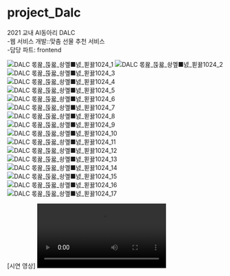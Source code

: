 # project_Dalc
2021 교내 AI동아리 DALC<br>
-웹 서비스 개발::맞춤 선물 추천 서비스<br>
-담당 파트: frontend

![DALC _롟뀶_뚡뀳_솽꼪_■넰_묃뀷1024_1](https://user-images.githubusercontent.com/77714668/204122537-17805291-feaf-45e0-a480-dc5fcfc1e810.jpg)
![DALC _롟뀶_뚡뀳_솽꼪_■넰_묃뀷1024_2](https://user-images.githubusercontent.com/77714668/204122538-33ebea02-c42d-4bc9-b7f0-8fb3ea0559e4.jpg)
![DALC _롟뀶_뚡뀳_솽꼪_■넰_묃뀷1024_3](https://user-images.githubusercontent.com/77714668/204122539-fa6ed4df-3430-4393-b3cb-7f6f87e5eaa9.jpg)
![DALC _롟뀶_뚡뀳_솽꼪_■넰_묃뀷1024_4](https://user-images.githubusercontent.com/77714668/204122540-dc21854b-9b8e-459a-bb11-2ed36b870313.jpg)
![DALC _롟뀶_뚡뀳_솽꼪_■넰_묃뀷1024_5](https://user-images.githubusercontent.com/77714668/204122541-b2231859-8d7f-4c6f-bee5-9dc07a25a1e2.jpg)
![DALC _롟뀶_뚡뀳_솽꼪_■넰_묃뀷1024_6](https://user-images.githubusercontent.com/77714668/204122543-df34dabf-ab6b-4e5f-b160-fc15a0f57544.jpg)
![DALC _롟뀶_뚡뀳_솽꼪_■넰_묃뀷1024_7](https://user-images.githubusercontent.com/77714668/204122544-14429a23-1a5a-4fa2-9506-79a8f469152f.jpg)
![DALC _롟뀶_뚡뀳_솽꼪_■넰_묃뀷1024_8](https://user-images.githubusercontent.com/77714668/204122546-934191fe-0144-4fdc-84e9-854ec9aa569a.jpg)
![DALC _롟뀶_뚡뀳_솽꼪_■넰_묃뀷1024_9](https://user-images.githubusercontent.com/77714668/204122547-788d0753-8f4e-4c7c-bb2f-b92d80285b37.jpg)
![DALC _롟뀶_뚡뀳_솽꼪_■넰_묃뀷1024_10](https://user-images.githubusercontent.com/77714668/204122548-fc4e9ee6-9094-4ef4-be79-23aeaddedfe5.jpg)
![DALC _롟뀶_뚡뀳_솽꼪_■넰_묃뀷1024_11](https://user-images.githubusercontent.com/77714668/204122549-6809b6ad-4ff7-44bc-a12e-5f5b9786da47.jpg)
![DALC _롟뀶_뚡뀳_솽꼪_■넰_묃뀷1024_12](https://user-images.githubusercontent.com/77714668/204122550-065bea99-4a60-4823-bac9-5f6cb5a493c6.jpg)
![DALC _롟뀶_뚡뀳_솽꼪_■넰_묃뀷1024_13](https://user-images.githubusercontent.com/77714668/204122551-1db18233-5524-4fd4-99a9-4fa268642ecf.jpg)
![DALC _롟뀶_뚡뀳_솽꼪_■넰_묃뀷1024_14](https://user-images.githubusercontent.com/77714668/204122529-4020ec01-1218-476a-9f08-4d152f9da58f.jpg)
![DALC _롟뀶_뚡뀳_솽꼪_■넰_묃뀷1024_15](https://user-images.githubusercontent.com/77714668/204122531-fd0dd0a3-02bb-4f9e-b693-f780bcad5620.jpg)
![DALC _롟뀶_뚡뀳_솽꼪_■넰_묃뀷1024_16](https://user-images.githubusercontent.com/77714668/204122532-c006f7ee-02c0-468f-ac31-39dbae7721bb.jpg)
![DALC _롟뀶_뚡뀳_솽꼪_■넰_묃뀷1024_17](https://user-images.githubusercontent.com/77714668/204122534-50542d44-d60d-49c3-aaa0-ac98fddc0f82.jpg)

[시연 영상]
<video src="https://user-images.githubusercontent.com/77714668/204122935-c76f3069-3180-43e9-b940-114b248d9efe.mp4">

